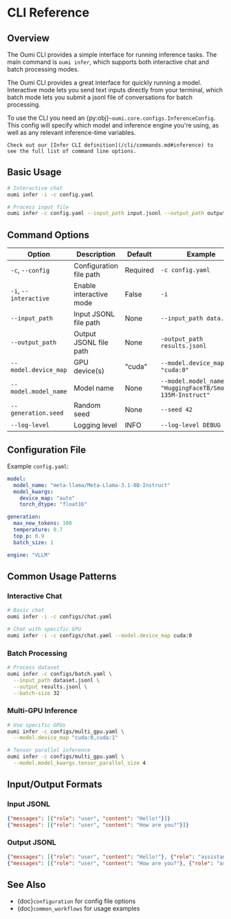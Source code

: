 # CLI Reference

## Overview

The Oumi CLI provides a simple interface for running inference tasks. The main command is `oumi infer`, which supports both interactive chat and batch processing modes.

The Oumi CLI provides a great interface for quickly running a model. Interactive mode
lets you send text inputs directly from your terminal, which batch mode lets you submit
a jsonl file of conversations for batch processing.

To use the CLI you need an {py:obj}`~oumi.core.configs.InferenceConfig`. This config
will specify which model and inference engine you're using, as well as any relevant
inference-time variables.

```{seealso}
Check out our [Infer CLI definition](/cli/commands.md#inference) to see the full list of command line options.
```

## Basic Usage

```bash
# Interactive chat
oumi infer -i -c config.yaml

# Process input file
oumi infer -c config.yaml --input_path input.jsonl --output_path output.jsonl
```

## Command Options

| Option | Description | Default | Example |
|--------|-------------|---------|---------|
| `-c`, `--config` | Configuration file path | Required | `-c config.yaml` |
| `-i`, `--interactive` | Enable interactive mode | False | `-i` |
| `--input_path` | Input JSONL file path | None | `--input_path data.jsonl` |
| `--output_path` | Output JSONL file path | None | `-output_path results.jsonl` |
| `--model.device_map` | GPU device(s) | "cuda" | `--model.device_map "cuda:0"` |
| `--model.model_name` | Model name | None | `--model.model_name "HuggingFaceTB/SmolLM2-135M-Instruct"` |
| `--generation.seed` | Random seed | None | `--seed 42` |
| `--log-level` | Logging level | INFO | `--log-level DEBUG` |

## Configuration File

Example `config.yaml`:

```yaml
model:
  model_name: "meta-llama/Meta-Llama-3.1-8B-Instruct"
  model_kwargs:
    device_map: "auto"
    torch_dtype: "float16"

generation:
  max_new_tokens: 100
  temperature: 0.7
  top_p: 0.9
  batch_size: 1

engine: "VLLM"
```

## Common Usage Patterns

### Interactive Chat

```bash
# Basic chat
oumi infer -i -c configs/chat.yaml

# Chat with specific GPU
oumi infer -i -c configs/chat.yaml --model.device_map cuda:0
```

### Batch Processing

```bash
# Process dataset
oumi infer -c configs/batch.yaml \
  --input_path dataset.jsonl \
  --output results.jsonl \
  --batch-size 32
```

### Multi-GPU Inference

```bash
# Use specific GPUs
oumi infer -c configs/multi_gpu.yaml \
  --model.device_map "cuda:0,cuda:1"

# Tensor parallel inference
oumi infer -c configs/multi_gpu.yaml \
  --model.model_kwargs.tensor_parallel_size 4
```

## Input/Output Formats

### Input JSONL

```json
{"messages": [{"role": "user", "content": "Hello!"}]}
{"messages": [{"role": "user", "content": "How are you?"}]}
```

### Output JSONL

```json
{"messages": [{"role": "user", "content": "Hello!"}, {"role": "assistant", "content": "Hi!"}]}
{"messages": [{"role": "user", "content": "How are you?"}, {"role": "assistant", "content": "I'm good!"}]}
```

## See Also

- {doc}`configuration` for config file options
- {doc}`common_workflows` for usage examples
